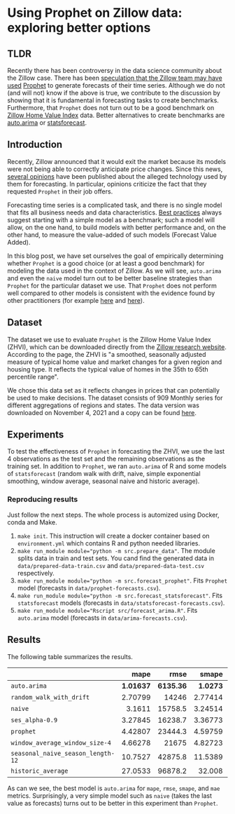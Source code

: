 # Using Prophet on Zillow data: exploring better options


## TLDR

Recently there has been controversy in the data science community about the Zillow case. There has been [speculation that the Zillow team may have used](https://ryxcommar.com/2021/11/06/zillow-prophet-time-series-and-prices/) [Prophet](https://github.com/facebook/prophet) to generate forecasts of their time series. Although we do not (and will not) know if the above is true, we contribute to the discussion by showing that it is fundamental in forecasting tasks to create benchmarks. Furthermore, that `Prophet` does not turn out to be a good benchmark on [Zillow Home Value Index](https://www.zillow.com/research/data/) data. Better alternatives to create benchmarks are [auto.arima](https://github.com/robjhyndman/forecast) or [statsforecast](https://github.com/Nixtla/statsforecast).

## Introduction

Recently, Zillow announced that it would exit the market because its models were not being able to correctly anticipate price changes. Since this news, [several opinions](https://twitter.com/vhranger/status/1456064415845990408) have been published about the alleged technology used by them for forecasting. In particular, opinions criticize the fact that they requested `Prophet` in their job offers.

Forecasting time series is a complicated task, and there is no single model that fits all business needs and data characteristics. [Best practices](https://towardsdatascience.com/time-series-forecasting-with-statistical-models-f08dcd1d24d1) always suggest starting with a simple model as a benchmark; such a model will allow, on the one hand, to build models with better performance and, on the other hand, to measure the value-added of such models (Forecast Value Added).

In this blog post, we have set ourselves the goal of empirically determining whether `Prophet` is a good choice (or at least a good benchmark) for modeling the data used in the context of Zillow. As we will see, `auto.arima` and even the `naive` model turn out to be better baseline strategies than `Prophet` for the particular dataset we use.
That `Prophet` does not perform well compared to other models is consistent with the evidence found by other practitioners (for example [here](https://www.microprediction.com/blog/prophet) and [here](https://kourentzes.com/forecasting/2017/07/29/benchmarking-facebooks-prophet/)).

## Dataset

The dataset we use to evaluate `Prophet` is the Zillow Home Value Index (ZHVI), which can be downloaded directly from the [Zillow research website](https://www.zillow.com/research/data/). According to the page, the ZHVI is "a smoothed, seasonally adjusted measure of typical home value and market changes for a given region and housing type. It reflects the typical value of homes in the 35th to 65th percentile range".

We chose this data set as it reflects changes in prices that can potentially be used to make decisions. The dataset consists of 909 Monthly series for different aggregations of regions and states. The data version was downloaded on November 4, 2021 and a copy can be found [here](https://github.com/FedericoGarza/zillow/tree/main/data).

## Experiments

To test the effectiveness of `Prophet` in forecasting the ZHVI, we use the last 4 observations as the test set and the remaining observations as the training set. In addition to `Prophet`, we ran `auto.arima` of R and some models of `statsforecast` (random walk with drift, naive, simple exponential smoothing, window average, seasonal naive and historic average).

### Reproducing results

Just follow the next steps. The whole process is automized using Docker, conda and Make.

1. `make init`. This instruction will create a docker container based on `environment.yml` which contains R and python needed libraries.
2. `make run_module module="python -m src.prepare_data"`. The module splits data in train and test sets. You cand find the generated data in `data/prepared-data-train.csv` and `data/prepared-data-test.csv` respectively.
3. `make run_module module="python -m src.forecast_prophet"`. Fits `Prophet` model (forecasts in `data/prophet-forecasts.csv`).
4. `make run_module module="python -m src.forecast_statsforecast"`. Fits `statsforecast` models (forecasts in  `data/statsforecast-forecasts.csv`).
5. `make run_module module="Rscript src/forecast_arima.R"`. Fits `auto.arima` model (forecasts in `data/arima-forecasts.csv`).

## Results

The following table summarizes the results.

|                                 |     mape |     rmse |    smape |      mae |
|:--------------------------------|---------:|---------:|---------:|---------:|
| `auto.arima`                      |  **1.01637** |  **6135.36** |  **1.0273**  | **2702.71** |
| `random_walk_with_drift`          |  2.70799 | 14246    |  2.77414 |  7848.35 |
| `naive`                           |  3.1611  | 15758.5  |  3.24514 |  8967.52 |
| `ses_alpha-0.9`                   |  3.27845 | 16238.7  |  3.36773 |  9296.87 |
| `prophet`                    |  4.42807 | 23444.3  |  4.59759 | 12941.3  |
| `window_average_window_size-4`    |  4.66278 | 21675    |  4.82723 | 13080    |
| `seasonal_naive_season_length-12` | 10.7527  | 42875.8  | 11.5389  | 28783.9  |
| `historic_average`                | 27.0533  | 96878.2  | 32.008   | 68741.7  |

As can we see, the best model is `auto.arima` for `mape`, `rmse`, `smape`, and `mae` metrics. Surprisingly, a very simple model such as `naive` (takes the last value as forecasts) turns out to be better in this experiment than `Prophet`.
